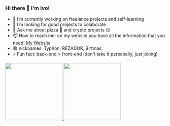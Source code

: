 ### Hi there 👋 I'm Ivo! 

- 🔭 I’m currently working on freelance projects and self-learning
- 👯 I’m looking for good projects to colaborate
- 💬 Ask me about pizza 🍕 and crypto projects 😏
- 📫 How to reach me: on my website you have all the information that you need: [My Website](https://ivolopes-developer.github.io/MyResume/)
- 😄 nicknames: Typhon, REZADOR, Birtmas.
- ⚡ Fun fact: back-end > front-end (don't take it personally, just joking)

<div>
  <a href="https://github.com/ivolopes-developer">
  <img height="180em" src="https://github-readme-stats.vercel.app/api?username=ivolopes-developer&show_icons=true&theme=dracula&include_all_commits=true&count_private=true"/>
  <img height="180em" src="https://github-readme-stats.vercel.app/api/top-langs/?username=ivolopes-developer&layout=compact&langs_count=7&theme=dracula"/>
</div>
